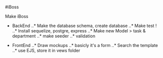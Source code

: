 #iBoss

Make iBoss

- BackEnd 
 ..* Make the database schema, create database
 ..* Make test !  
 ..* Install sequelize, postgre, express
 ..* Make new Model > task & department
 ..* make seeder
 ..* validation

- FrontEnd
 ..* Draw mockups
 ..* basicly it's a form 
 ..* Search the template
 ..* use EJS, store it in vews folder

